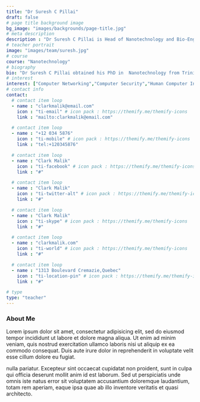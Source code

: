 ```yaml
---
title: "Dr Suresh C Pillai"
draft: false
# page title background image
bg_image: "images/backgrounds/page-title.jpg"
# meta description
description : "Dr Suresh C Pillai is Head of Nanotechnology and Bio-Engineering Research Group, Institute of Technology Sligo and Associate Editor, the Chemical Engineering Journal"
# teacher portrait
image: "images/team/suresh.jpg"
# course
course: "Nanotechnology"
# biography
bio: "Dr Suresh C Pillai obtained his PhD in  Nanotechnology from Trinity College Dublin and then performed his postdoctoral research at California Institute of Technology (Caltech), USA. Upon completion of this appointment he returned to Trinity College Dublin as a Research Fellow before joining CREST-DIT as a Senior Scientist in April 2004. He joined Institute of Technology Sligo in 2013 as a senior lecturer in nanotechnology and currently heads the Nanotechnology and Bio-Engineering Research Group. He is the recipient of ‘Boyle-Higgins Award -2019’ from the Institute of Chemistry Ireland. He is an elected fellow of the UK’s Royal Microscopical Society (FRMS) and the Institute of Materials, Minerals and Mining (FIMMM). He has also completed an executive MBA from Dublin City University."
# interest
interest: ["Computer Networking","Computer Security","Human Computer Interfacing"]
# contact info
contact:
  # contact item loop
  - name : "clarkmalik@email.com"
    icon : "ti-email" # icon pack : https://themify.me/themify-icons
    link : "mailto:clarkmalik@email.com"

  # contact item loop
  - name : "+12 034 5876"
    icon : "ti-mobile" # icon pack : https://themify.me/themify-icons
    link : "tel:+120345876"

  # contact item loop
  - name : "Clark Malik"
    icon : "ti-facebook" # icon pack : https://themify.me/themify-icons
    link : "#"

  # contact item loop
  - name : "Clark Malik"
    icon : "ti-twitter-alt" # icon pack : https://themify.me/themify-icons
    link : "#"

  # contact item loop
  - name : "Clark Malik"
    icon : "ti-skype" # icon pack : https://themify.me/themify-icons
    link : "#"

  # contact item loop
  - name : "clarkmalik.com"
    icon : "ti-world" # icon pack : https://themify.me/themify-icons
    link : "#"

  # contact item loop
  - name : "1313 Boulevard Cremazie,Quebec"
    icon : "ti-location-pin" # icon pack : https://themify.me/themify-icons
    link : "#"

# type
type: "teacher"
---
```


### About Me

Lorem ipsum dolor sit amet, consectetur adipisicing elit, sed do eiusmod tempor incididunt ut
labore et dolore magna aliqua. Ut enim ad minim veniam, quis nostrud exercitation ullamco laboris nisi ut aliquip ex ea commodo consequat. Duis aute irure dolor in reprehenderit in voluptate velit esse cillum dolore eu fugiat.

nulla pariatur. Excepteur sint occaecat cupidatat non proident, sunt in culpa qui officia deserunt mollit
anim id est laborum. Sed ut perspiciatis unde omnis iste natus error sit voluptatem accusantium doloremque
laudantium, totam rem aperiam, eaque ipsa quae ab illo inventore veritatis et quasi architecto.